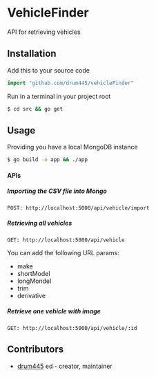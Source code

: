 # VehicleFinder

API for retrieving vehicles

## Installation

Add this to your source code

```go
import "github.com/drum445/vehicleFinder"
```

Run in a terminal in your project root

```bash
$ cd src && go get
```

## Usage
Providing you have a local MongoDB instance

```bash
$ go build -o app && ./app
```
#### APIs
##### Importing the CSV file into Mongo
```
POST: http://localhost:5000/api/vehicle/import
```

##### Retrieving all vehicles
```
GET: http://localhost:5000/api/vehicle
```
You can add the following URL params:<br>
- make
- shortModel
- longMondel
- trim
- derivative

##### Retrieve one vehicle with image
```
GET: http://localhost:5000/api/vehicle/:id
```

## Contributors

- [drum445](https://github.com/drum445) ed - creator, maintainer
